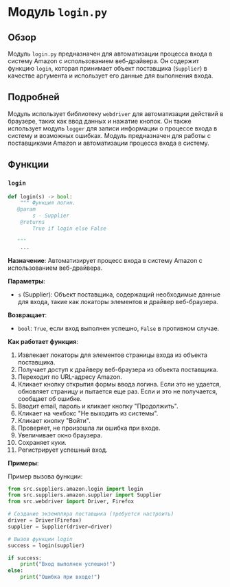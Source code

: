 # Модуль `login.py`

## Обзор

Модуль `login.py` предназначен для автоматизации процесса входа в систему Amazon с использованием веб-драйвера. Он содержит функцию `login`, которая принимает объект поставщика (`Supplier`) в качестве аргумента и использует его данные для выполнения входа.

## Подробней

Модуль использует библиотеку `webdriver` для автоматизации действий в браузере, таких как ввод данных и нажатие кнопок. Он также использует модуль `logger` для записи информации о процессе входа в систему и возможных ошибках. Модуль предназначен для работы с поставщиками Amazon и автоматизации процесса входа в систему.

## Функции

### `login`

```python
def login(s) -> bool:
    """ Функция логин. 
   @param
        s - Supplier
    @returns
        True if login else False

   """
    ...
```

**Назначение**: Автоматизирует процесс входа в систему Amazon с использованием веб-драйвера.

**Параметры**:
- `s` (Supplier): Объект поставщика, содержащий необходимые данные для входа, такие как локаторы элементов и драйвер веб-браузера.

**Возвращает**:
- `bool`: `True`, если вход выполнен успешно, `False` в противном случае.

**Как работает функция**:

1.  Извлекает локаторы для элементов страницы входа из объекта поставщика.
2.  Получает доступ к драйверу веб-браузера из объекта поставщика.
3.  Переходит по URL-адресу Amazon.
4.  Кликает кнопку открытия формы ввода логина. Если это не удается, обновляет страницу и пытается еще раз. Если и это не получается, сообщает об ошибке.
5.  Вводит email, пароль и кликает кнопку "Продолжить".
6.  Кликает на чекбокс "Не выходить из системы".
7.  Кликает кнопку "Войти".
8.  Проверяет, не произошла ли ошибка при входе.
9.  Увеличивает окно браузера.
10. Сохраняет куки.
11. Регистрирует успешный вход.

**Примеры**:

Пример вызова функции:

```python
from src.suppliers.amazon.login import login
from src.suppliers.amazon.supplier import Supplier
from src.webdriver import Driver, Firefox

# Создание экземпляра поставщика (требуется настроить)
driver = Driver(Firefox)
supplier = Supplier(driver=driver) 

# Вызов функции login
success = login(supplier)

if success:
    print("Вход выполнен успешно!")
else:
    print("Ошибка при входе!")